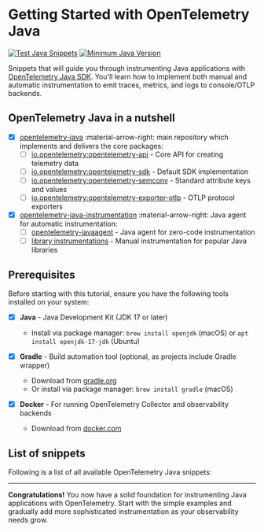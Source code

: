 # Getting Started with OpenTelemetry Java

[![Test Java Snippets](https://github.com/emdneto/opentelemetry-by-example/actions/workflows/java.yml/badge.svg)](https://github.com/emdneto/opentelemetry-by-example/actions/workflows/java.yml)
[![Minimum Java Version](https://img.shields.io/badge/java-17-blue.svg)](https://adoptium.net/)

Snippets that will guide you through instrumenting Java applications with [OpenTelemetry Java SDK](https://opentelemetry.io/docs/languages/java/). You'll learn how to implement both manual and automatic instrumentation to emit traces, metrics, and logs to console/OTLP backends.

## OpenTelemetry Java in a nutshell

* [x] [opentelemetry-java](https://github.com/open-telemetry/opentelemetry-java) :material-arrow-right: main repository which implements and delivers the core packages:
    * [ ] [io.opentelemetry:opentelemetry-api](https://mvnrepository.com/artifact/io.opentelemetry/opentelemetry-api) - Core API for creating telemetry data
    * [ ] [io.opentelemetry:opentelemetry-sdk](https://mvnrepository.com/artifact/io.opentelemetry/opentelemetry-sdk) - Default SDK implementation
    * [ ] [io.opentelemetry:opentelemetry-semconv](https://mvnrepository.com/artifact/io.opentelemetry/opentelemetry-semconv) - Standard attribute keys and values
    * [ ] [io.opentelemetry:opentelemetry-exporter-otlp](https://mvnrepository.com/artifact/io.opentelemetry/opentelemetry-exporter-otlp) - OTLP protocol exporters
* [x] [opentelemetry-java-instrumentation](https://github.com/open-telemetry/opentelemetry-java-instrumentation) :material-arrow-right: Java agent for automatic instrumentation:
    * [ ] [opentelemetry-javaagent](https://github.com/open-telemetry/opentelemetry-java-instrumentation/releases) - Java agent for zero-code instrumentation
    * [ ] [library instrumentations](https://github.com/open-telemetry/opentelemetry-java-instrumentation/tree/main/instrumentation) - Manual instrumentation for popular Java libraries

## Prerequisites

Before starting with this tutorial, ensure you have the following tools installed on your system:

- [X] **Java** - Java Development Kit (JDK 17 or later)
  * Install via package manager: `brew install openjdk` (macOS) or `apt install openjdk-17-jdk` (Ubuntu)

- [X] **Gradle** - Build automation tool (optional, as projects include Gradle wrapper)
  * Download from [gradle.org](https://gradle.org/install/)
  * Or install via package manager: `brew install gradle` (macOS)

- [X] **Docker** - For running OpenTelemetry Collector and observability backends
  * Download from [docker.com](https://www.docker.com/get-started/)

## List of snippets

Following is a list of all available OpenTelemetry Java snippets:
<!-- material/tags { scope: true } -->

---

**Congratulations!** You now have a solid foundation for instrumenting Java applications with OpenTelemetry. Start with the simple examples and gradually add more sophisticated instrumentation as your observability needs grow.
